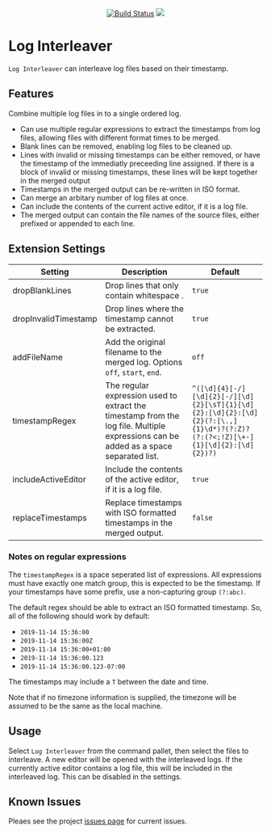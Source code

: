 <p align=center>
<a href="https://travis-ci.org/jamesbattersby/vscode-loginterleaver"><img src="https://travis-ci.org/jamesbattersby/vscode-loginterleaver.svg?branch=master" alt="Build Status"></a>
<a href="https://raw.githubusercontent.com/jamesbattersby/vscode-loginterleaver/master/LICENSE"><img src="https://img.shields.io/badge/license-MIT-green.svg?style=flat"></a>
</p>


# Log Interleaver

`Log Interleaver` can interleave log files based on their timestamp.

## Features

Combine multiple log files in to a single ordered log.

* Can use multiple regular expressions to extract the timestamps from log files, allowing files with different format times to be merged.
* Blank lines can be removed, enabling log files to be cleaned up.
* Lines with invalid or missing timestamps can be either removed, or have the timestamp of the immediatly preceeding line assigned.  If there is a block
of invalid or missing timestamps, these lines will be kept together in the merged output
* Timestamps in the merged output can be re-written in ISO format.
* Can merge an arbitary number of log files at once.
* Can include the contents of the current active editor, if it is a log file.
* The merged output can contain the file names of the source files, either prefixed or appended to each line.

## Extension Settings
| Setting              | Description                                                                                                                          | Default                                                                                                                      |
|----------------------|--------------------------------------------------------------------------------------------------------------------------------------|------------------------------------------------------------------------------------------------------------------------------|
| dropBlankLines       | Drop lines that only contain whitespace .                                                                                            | `true`                                                                                                                       |
| dropInvalidTimestamp | Drop lines where the timestamp cannot be extracted.                                                                                  | `true`                                                                                                                       |
| addFileName          | Add the original filename to the merged log.  Options `off`, `start`, `end`.                                                         | `off`                                                                                                                        |
| timestampRegex       | The regular expression used to extract the timestamp from the log file. Multiple expressions can be added as a space separated list. | `^([\d]{4}[-/][\d]{2}[-/][\d]{2}[\sT]{1}[\d]{2}:[\d]{2}:[\d]{2}(?:[\.,]{1}\d*)?(?:Z)?(?:(?<;!Z)[\+-]{1}[\d]{2}:[\d]{2})?)` |
| includeActiveEditor  | Include the contents of the active editor, if it is a log file.                                                                      | `true`                                                                                                                       |
| replaceTimestamps    | Replace timestamps with ISO formatted timestamps in the merged output.                                                               | `false`                                                                                                                      |

### Notes on regular expressions

The `timestampRegex` is a space seperated list of expressions.  All expressions must have exactly one match group, this is expected to be the timestamp.
If your timestamps have some prefix, use a non-capturing group `(?:abc)`.

The default regex should be able to extract an ISO formatted timestamp.  So, all of the following should work by default:

- `2019-11-14 15:36:00`
- `2019-11-14 15:36:00Z`
- `2019-11-14 15:36:00+01:00`
- `2019-11-14 15:36:00.123`
- `2019-11-14 15:36:00.123-07:00`

The timestamps may include a `T` between the date and time.

Note that if no timezone information is supplied, the timezone will be assumed to be the same as the local machine.

## Usage

Select `Log Interleaver` from the command pallet, then select the files to interleave.  A new editor will be opened with the interleaved logs.  If the
currently active editor contains a log file, this will be included in the interleaved log.  This can be disabled in the settings.

## Known Issues

Pleaes see the project [issues page](https://github.com/jamesbattersby/vscode-loginterleaver/issues) for current issues.
